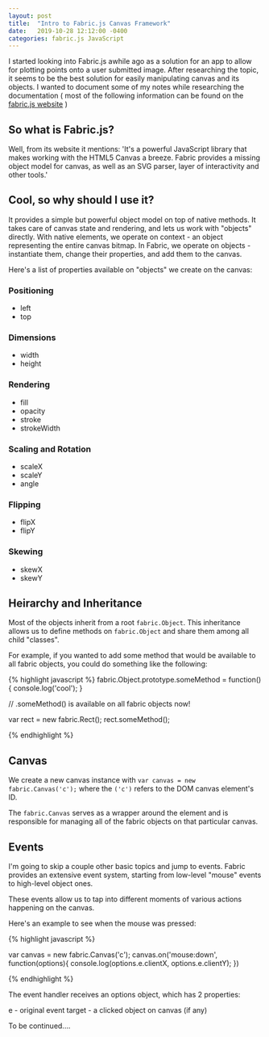 ```yaml
---
layout: post
title:  "Intro to Fabric.js Canvas Framework"
date:   2019-10-28 12:12:00 -0400
categories: fabric.js JavaScript
---
```


I started looking into Fabric.js awhile ago as a solution for an app to allow for plotting points onto a user submitted image. After researching the topic, it seems to be the best solution for easily manipulating canvas and its objects. I wanted to document some of my notes while researching the documentation ( most of the following information can be found on the <a href="http://fabricjs.com">fabric.js website</a> )

<h2>So what is Fabric.js? </h2>

Well, from its website it mentions: 'It's a powerful JavaScript library that makes working with the HTML5 Canvas a breeze. Fabric provides a missing object model for canvas, as well as an SVG parser, layer of interactivity and other tools.'


<h2>Cool, so why should I use it?</h2> 

It provides a simple but powerful object model on top of native methods. It takes care of canvas state and rendering, and lets us work with "objects" directly. With native elements, we operate on context - an object representing the entire canvas bitmap. In Fabric, we operate on objects - instantiate them, change their properties, and add them to the canvas. 

Here's a list of properties available on "objects" we create on the canvas:


<h3>Positioning</h3>
<ul>
    <li>left</li>
    <li>top</li>
</ul>


<h3>Dimensions</h3>
<ul>
    <li>width</li>
    <li>height</li>
</ul>


<h3>Rendering</h3>
<ul>
    <li>fill</li>
    <li>opacity</li>
    <li>stroke</li>
    <li>strokeWidth</li>
</ul>


<h3>Scaling and Rotation</h3>
<ul>
    <li>scaleX</li>
    <li>scaleY</li>
    <li>angle</li>
</ul>


<h3>Flipping</h3>
<ul>
    <li>flipX</li>
    <li>flipY</li>
</ul>


<h3>Skewing</h3>
<ul>
    <li>skewX</li>
    <li>skewY</li>

</ul>



<h2>Heirarchy and Inheritance</h2>

Most of the objects inherit from a root <code>fabric.Object</code>.
This inheritance allows us to define methods on <code>fabric.Object</code> and share them among all child "classes".

For example, if you wanted to add some method that would be available to all fabric objects, you could do something like the following:

{% highlight javascript %}
fabric.Object.prototype.someMethod = function(){
    console.log('cool');
}

// .someMethod() is available on all fabric objects now!

var rect = new fabric.Rect();
rect.someMethod(); 

{% endhighlight %}


<h2>Canvas</h2>

We create a new canvas instance with <code>var canvas = new fabric.Canvas('c');</code> where the <code>('c')</code> refers to the DOM canvas element's ID.

The <code>fabric.Canvas</code> serves as a wrapper around the <code><canvas></code> element and is responsible for managing all of the fabric objects on that particular canvas.



<h2>Events</h2>

I'm going to skip a couple other basic topics and jump to events. Fabric provides an extensive event system, starting from low-level "mouse" events to high-level object ones.

These events allow us to tap into different moments of various actions happening on the canvas. 

Here's an example to see when the mouse was pressed:

{% highlight javascript %}

var canvas = new fabric.Canvas('c');
canvas.on('mouse:down', function(options){
    console.log(options.e.clientX, options.e.clientY);
})

{% endhighlight %}

The event handler receives an options object, which has 2 properties: 

e - original event
target - a clicked object on canvas (if any)


To be continued....